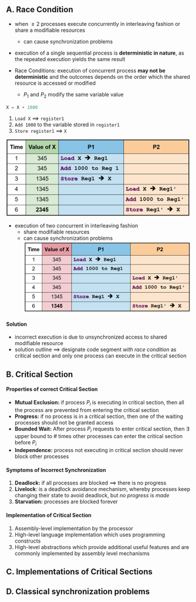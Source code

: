 ## A. Race Condition
- when $\geq 2$ processes execute concurrently in interleaving fashion or share a modifiable resources
	- can cause synchronization problems

- execution of a single sequential process is **deterministic in nature**, as the repeated execution yields the same result

- Race Conditions: execution of concurrent process **may not be deterministic** and the outcomes depends on the order which the shared resource is accessed or modified
	- $P_1$ and $P_2$ modify the same variable value

```c
X = X + 1000
```
1. `Load X` $\implies$ `register1`
2. `Add 1000` to the variable stored in `register1`
3. `Store register1` $\implies$ `X`

![sequential-execution](../assets/sequential-execution.png)

- execution of two concurrent in interleaving fashion
	- share modifiable resources
	- can cause synchronization problems
![race-condition](../assets/race-condition.png)
#### Solution
- incorrect execution is due to unsynchronized access to shared modifiable resource
- solution outline $\implies$ designate code segment *with race condition* as critical section and only one process can execute in the critical section
## B. Critical Section
#### Properties of correct Critical Section
- **Mutual Exclusion:** if process $P_i$ is executing in critical section, then all the process are prevented from entering the critical section
- **Progress:** if no process is in a critical section, then one of the waiting processes should not be granted access
- **Bounded Wait:** After process $P_i$ requests to enter critical section, then $\exists$ upper bound to \# times other processes can enter the critical section before $P_i$
- **Independence:** process not executing in critical section should never block other processes

#### Symptoms of Incorrect Synchronization
1. **Deadlock:** if all processes are blocked $\implies$ there is no progress
2. **Livelock**: is a deadlock avoidance mechanism, whereby processes keep changing their state to avoid deadlock, but *no progress is made*
3. **Starvation:** processes are blocked forever

#### Implementation of Critical Section
1. Assembly-level implementation by the processor
2. High-level language implementation which uses programming constructs
3. High-level abstractions which provide additional useful features and are commonly implemented by assembly level mechanisms
## C. Implementations of Critical Sections

## D. Classical synchronization problems
